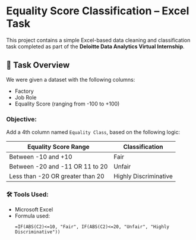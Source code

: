 # Equality Score Classification – Excel Task

This project contains a simple Excel-based data cleaning and classification task completed as part of the **Deloitte Data Analytics Virtual Internship**.

## 📌 Task Overview

We were given a dataset with the following columns:
- Factory
- Job Role
- Equality Score (ranging from -100 to +100)

### Objective:
Add a 4th column named `Equality Class`, based on the following logic:

| Equality Score Range       | Classification           |
|----------------------------|---------------------------|
| Between -10 and +10        | Fair                      |
| Between -20 and -11 OR 11 to 20 | Unfair               |
| Less than -20 OR greater than 20 | Highly Discriminative |

### 🛠 Tools Used:
- Microsoft Excel
- Formula used:  
  ```excel
  =IF(ABS(C2)<=10, "Fair", IF(ABS(C2)<=20, "Unfair", "Highly Discriminative"))
